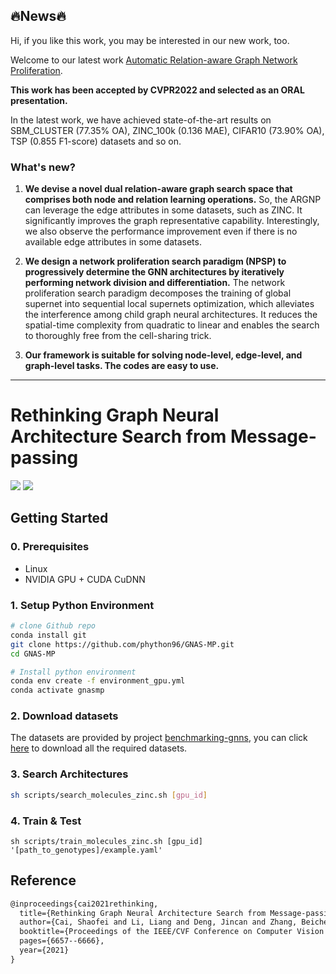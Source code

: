 
## 🔥News🔥
Hi, if you like this work, you may be interested in our new work, too. 

Welcome to our latest work [Automatic Relation-aware Graph Network Proliferation](https://github.com/phython96/ARGNP). 

**This work has been accepted by CVPR2022 and selected as an ORAL presentation.**

In the latest work, we have achieved state-of-the-art results on SBM_CLUSTER (77.35% OA), ZINC_100k (0.136 MAE), CIFAR10 (73.90% OA), TSP (0.855 F1-score) datasets and so on. 

### What's new? 

1. **We devise a novel dual relation-aware graph search space that comprises both node and relation learning operations.**
So, the ARGNP can leverage the edge attributes in some datasets, such as ZINC. 
It significantly improves the graph representative capability. 
Interestingly, we also observe the performance improvement even if there is no available edge attributes in some datasets. 

2. **We design a network proliferation search paradigm (NPSP) to progressively determine the GNN architectures by iteratively performing network division and differentiation.**
The network proliferation search paradigm decomposes the training of global supernet into sequential local supernets optimization, which alleviates the interference among child graph neural architectures. It reduces the spatial-time complexity from quadratic to linear and enables the search to thoroughly free from the cell-sharing trick. 

3. **Our framework is suitable for solving node-level, edge-level, and graph-level tasks. The codes are easy to use.**

---

# Rethinking Graph Neural Architecture Search from Message-passing

<a href="https://arxiv.org/abs/2103.14282"><img src = "https://img.shields.io/badge/arxiv-2103.14282-critical"></img></a> <a href="https://opensource.org/licenses/MIT"><img src = "https://img.shields.io/badge/License-MIT-yellow.svg"></img></a> 



## Getting Started

### 0. Prerequisites

+ Linux
+ NVIDIA GPU + CUDA CuDNN 

### 1. Setup Python Environment

```sh
# clone Github repo
conda install git
git clone https://github.com/phython96/GNAS-MP.git
cd GNAS-MP

# Install python environment
conda env create -f environment_gpu.yml
conda activate gnasmp
```

### 2. Download datasets

The datasets are provided by project [benchmarking-gnns](https://github.com/graphdeeplearning/benchmarking-gnns), you can click [here](https://github.com/graphdeeplearning/benchmarking-gnns/blob/master/docs/02_download_datasets.md) to download all the required datasets. 

### 3. Search Architectures

```sh
sh scripts/search_molecules_zinc.sh [gpu_id]
```

### 4. Train & Test

```
sh scripts/train_molecules_zinc.sh [gpu_id] '[path_to_genotypes]/example.yaml'
```

## Reference
```latex
@inproceedings{cai2021rethinking,
  title={Rethinking Graph Neural Architecture Search from Message-passing},
  author={Cai, Shaofei and Li, Liang and Deng, Jincan and Zhang, Beichen and Zha, Zheng-Jun and Su, Li and Huang, Qingming},
  booktitle={Proceedings of the IEEE/CVF Conference on Computer Vision and Pattern Recognition},
  pages={6657--6666},
  year={2021}
}
```
